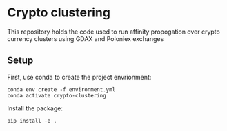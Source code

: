 # Crypto clustering

This repository holds the code used to run affinity propogation over crypto currency  clusters using GDAX and Poloniex exchanges

## Setup
First, use conda to create the project envrionment:

```
conda env create -f environment.yml
conda activate crypto-clustering
```

Install the package:
```
pip install -e .
```

